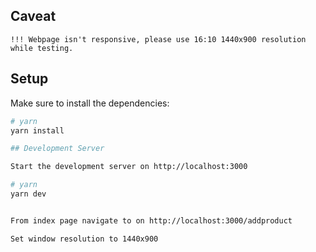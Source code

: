 ## Caveat
```
!!! Webpage isn't responsive, please use 16:10 1440x900 resolution while testing.
```
## Setup

Make sure to install the dependencies:

```bash
# yarn
yarn install

## Development Server

Start the development server on http://localhost:3000

# yarn
yarn dev


From index page navigate to on http://localhost:3000/addproduct

Set window resolution to 1440x900 